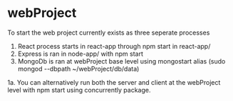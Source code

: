 # webProject
To start the web project currently exists as three seperate processes
1. React process starts in react-app through npm start in react-app/
2. Express is ran in node-app/ with npm start
3. MongoDb is ran at webProject base level using mongostart alias (sudo mongod --dbpath ~/webProject/db/data)

1a. You can alternatively run both the server and client at the webProject level with npm start using concurrently package. 
